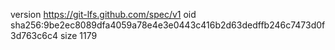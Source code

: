 version https://git-lfs.github.com/spec/v1
oid sha256:9be2ec8089dfa4059a78e4e3e0443c416b2d63dedffb246c7473d0f3d763c6c4
size 1179
